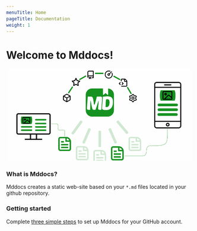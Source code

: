 ```yaml
---
menuTitle: Home
pageTitle: Documentation
weight: 1
---
```


# Welcome to Mddocs!

<p align="center">
  <a href="/"><img src="https://raw.githubusercontent.com/mddocs/docs/master/images/social.png" alt="social img" style="width: 500px;"></a>
</p>

### What is Mddocs?

Mddocs creates a static web-site based on your `*.md` files located in your github repository. 

### Getting started

Complete [three simple steps](/getting-started) to set up Mddocs for your GitHub account.
